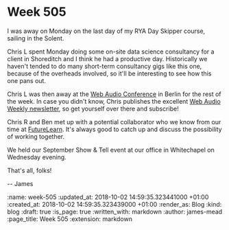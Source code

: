 Week 505
========

I was away on Monday on the last day of my RYA Day Skipper course, sailing in the Solent.

Chris L spent Monday doing some on-site data science consultancy for a client in Shoreditch and I think he had a productive day. Historically we haven't tended to do many short-term consultancy gigs like this one, because of the overheads involved, so it'll be interesting to see how this one pans out.

Chris L was then away at the [Web Audio Conference][] in Berlin for the rest of the week. In case you didn't know, Chris publishes the excellent [Web Audio Weekly newsletter][], so get yourself over there and subscribe!

Chris R and Ben met up with a potential collaborator who we know from our time at [FutureLearn][]. It's always good to catch up and discuss the possibility of working together.

We held our September Show & Tell event at our office in Whitechapel on Wednesday evening.

That's all, folks!

-- James

[Web Audio Conference]: https://webaudioconf.com/
[Web Audio Weekly newsletter]: https://www.webaudioweekly.com/
[FutureLearn]: https://www.futurelearn.com/

:name: week-505
:updated_at: 2018-10-02 14:59:35.323441000 +01:00
:created_at: 2018-10-02 14:59:35.323439000 +01:00
:render_as: Blog
:kind: blog
:draft: true
:is_page: true
:written_with: markdown
:author: james-mead
:page_title: Week 505
:extension: markdown
